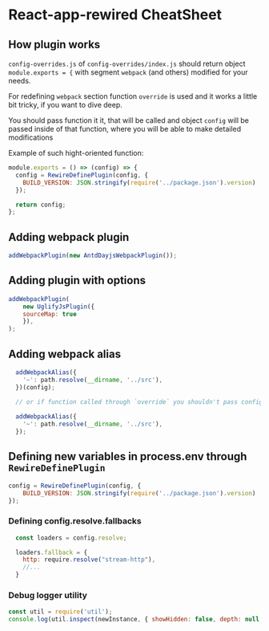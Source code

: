 # React-app-rewired CheatSheet

## How plugin works

`config-overrides.js` of `config-overrides/index.js` should return object `module.exports = {` with segment `webpack` (and others) modified for your needs.

For redefining `webpack` section function `override` is used and it works a little bit tricky, if you want to dive deep.

You should pass function it it, that will be called and object `config` will be passed inside of that function, where you will be able to make detailed modifications

Example of such hight-oriented function:

```js
module.exports = () => (config) => {
  config = RewireDefinePlugin(config, {
    BUILD_VERSION: JSON.stringify(require('../package.json').version)
  });

  return config;
};
```

## Adding webpack plugin

```js
addWebpackPlugin(new AntdDayjsWebpackPlugin());
```

## Adding plugin with options

```js
addWebpackPlugin(
    new UglifyJsPlugin({
    sourceMap: true
    }),
);
```

## Adding webpack alias

```js
  addWebpackAlias({
    '~': path.resolve(__dirname, '../src'),
  })(config);

  // or if function called through `override` you shouldn't pass config, use it so:
  
  addWebpackAlias({
    '~': path.resolve(__dirname, '../src'),
  });
```

## Defining new variables in process.env through `RewireDefinePlugin`

```js
config = RewireDefinePlugin(config, {
    BUILD_VERSION: JSON.stringify(require('../package.json').version)
});
```

### Defining config.resolve.fallbacks

```js
  const loaders = config.resolve;

  loaders.fallback = {
    http: require.resolve("stream-http"),
    //...
  }
```

### Debug logger utility

```js
const util = require('util');
console.log(util.inspect(newInstance, { showHidden: false, depth: null }));
```
